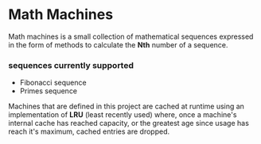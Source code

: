 # Math Machines #

Math machines is a small collection of mathematical sequences expressed in the
form of methods to calculate the **Nth** number of a sequence.

### sequences currently supported ###
- Fibonacci sequence
- Primes sequence

Machines that are defined in this project are cached at runtime using an
implementation of **LRU** (least recently used) where, once a machine's internal
cache has reached capacity, or the greatest age since usage has reach it's
maximum, cached entries are dropped.
